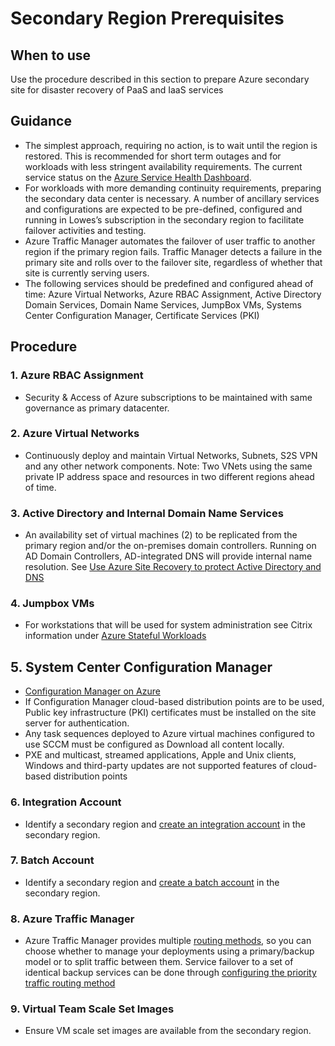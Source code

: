 # Secondary Region Prerequisites

## When to use

Use the procedure described in this section to prepare Azure secondary site for disaster recovery of PaaS and IaaS services

## Guidance

* The simplest approach, requiring no action,  is to wait until the region is restored. This is recommended for short term outages and for workloads with less stringent availability requirements. The current service status on the [Azure Service Health Dashboard](https://azure.microsoft.com/en-us/status/).
* For workloads with more demanding continuity requirements, preparing the secondary data center is necessary. A number of ancillary services and configurations are expected to be pre-defined, configured and running in Lowes’s subscription in the secondary region to facilitate failover activities and testing.
* Azure Traffic Manager automates the failover of user traffic to another region if the primary region fails. Traffic Manager detects a failure in the primary site and rolls over to the failover site, regardless of whether that site is currently serving users.
* The following services should be predefined and configured ahead of time: Azure Virtual Networks, Azure RBAC Assignment, Active Directory Domain Services, Domain Name Services, JumpBox VMs, Systems Center Configuration Manager, Certificate Services (PKI)

## Procedure

### 1. Azure RBAC Assignment

* Security & Access of Azure subscriptions to be maintained with same governance as primary datacenter.

### 2. Azure Virtual Networks

* Continuously deploy and maintain Virtual Networks, Subnets, S2S VPN and any other network components. Note: Two VNets using the same private IP address space and resources in two different regions ahead of time.

### 3. Active Directory and Internal Domain Name Services

* An availability set of virtual machines (2) to be replicated from the primary region and/or the on-premises domain controllers. Running on AD Domain Controllers, AD-integrated DNS will provide internal name resolution. See [Use Azure Site Recovery to protect Active Directory and DNS](https://docs.microsoft.com/en-us/azure/site-recovery/site-recovery-active-directory)

### 4. Jumpbox VMs

* For workstations that will be used for system administration see Citrix information under [Azure Stateful Workloads](2.3-Azure-Database-Workloads.md)

## 5. System Center Configuration Manager

* [Configuration Manager on Azure](https://docs.microsoft.com/en-us/sccm/core/understand/configuration-manager-on-azure)
* If Configuration Manager cloud-based distribution points are to be used, Public key infrastructure (PKI) certificates must be installed on the site server for authentication.
* Any task sequences deployed to Azure virtual machines configured to use SCCM must be configured as Download all content locally.
* PXE and multicast, streamed applications, Apple and Unix clients, Windows and third-party updates are not supported features of cloud-based distribution points

### 6. Integration Account
* Identify a secondary region and [create an integration account](https://docs.microsoft.com/en-us/azure/logic-apps/logic-apps-enterprise-integration-create-integration-account) in the secondary region.

###	7. Batch Account
* Identify a secondary region and [create a batch account](https://docs.microsoft.com/en-us/azure/batch/batch-account-create-portal#create-a-batch-account) in the secondary region.


### 8. Azure Traffic Manager

* Azure Traffic Manager provides multiple [routing methods](https://docs.microsoft.com/en-us/azure/traffic-manager/traffic-manager-routing-methods), so you can choose whether to manage your deployments using a primary/backup model or to split traffic between them. Service failover to  a set of identical backup services can be done through [configuring the priority traffic routing method](https://docs.microsoft.com/en-us/azure/traffic-manager/traffic-manager-configure-priority-routing-method)

### 9. Virtual Team Scale Set Images
* Ensure VM scale set images are available from the secondary region.












